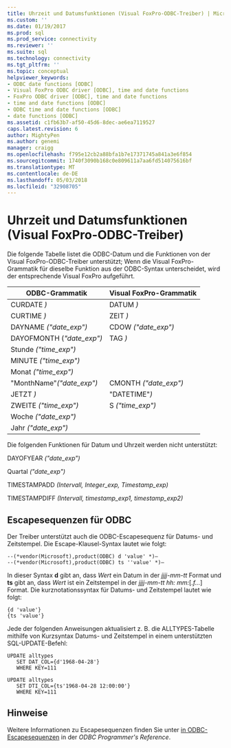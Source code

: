 ```yaml
---
title: Uhrzeit und Datumsfunktionen (Visual FoxPro-ODBC-Treiber) | Microsoft Docs
ms.custom: ''
ms.date: 01/19/2017
ms.prod: sql
ms.prod_service: connectivity
ms.reviewer: ''
ms.suite: sql
ms.technology: connectivity
ms.tgt_pltfrm: ''
ms.topic: conceptual
helpviewer_keywords:
- ODBC date functions [ODBC]
- Visual FoxPro ODBC driver [ODBC], time and date functions
- FoxPro ODBC driver [ODBC], time and date functions
- time and date functions [ODBC]
- ODBC time and date functions [ODBC]
- date functions [ODBC]
ms.assetid: c1fb63b7-af50-45d6-8dec-ae6ea7119527
caps.latest.revision: 6
author: MightyPen
ms.author: genemi
manager: craigg
ms.openlocfilehash: f795e12cb2a88bfa1b7e17371745a841a3e6f854
ms.sourcegitcommit: 1740f3090b168c0e809611a7aa6fd514075616bf
ms.translationtype: MT
ms.contentlocale: de-DE
ms.lasthandoff: 05/03/2018
ms.locfileid: "32908705"
---
```

# <a name="time-and-date-functions-visual-foxpro-odbc-driver"></a>Uhrzeit und Datumsfunktionen (Visual FoxPro-ODBC-Treiber)
Die folgende Tabelle listet die ODBC-Datum und die Funktionen von der Visual FoxPro-ODBC-Treiber unterstützt; Wenn die Visual FoxPro-Grammatik für dieselbe Funktion aus der ODBC-Syntax unterscheidet, wird der entsprechende Visual FoxPro aufgeführt.  
  
|ODBC-Grammatik|Visual FoxPro-Grammatik|  
|------------------|---------------------------|  
|CURDATE *)*|DATUM *)*|  
|CURTIME *)*|ZEIT *)*|  
|DAYNAME *("date_exp")*|CDOW *("date_exp")*|  
|DAYOFMONTH (*"date_exp")*|TAG *)*|  
|Stunde *("time_exp")*||  
|MINUTE *("time_exp")*||  
|Monat *("time_exp")*||  
|"MonthName"*("date_exp")*|CMONTH *("date_exp")*|  
|JETZT *)*|"DATETIME"*)*|  
|ZWEITE *("time_exp")*|S *("time_exp")*|  
|Woche *("date_exp")*||  
|Jahr *("date_exp")*||  
  
 Die folgenden Funktionen für Datum und Uhrzeit werden nicht unterstützt:  
  
 DAYOFYEAR *("date_exp")*  
  
 Quartal *("date_exp")*  
  
 TIMESTAMPADD *(Intervall, Integer_exp, Timestamp_exp)*  
  
 TIMESTAMPDIFF *(Intervall, timestamp_exp1, timestamp_exp2)*  
  
## <a name="odbc-escape-sequences"></a>Escapesequenzen für ODBC  
 Der Treiber unterstützt auch die ODBC-Escapesequenz für Datums- und Zeitstempel. Die Escape-Klausel-Syntax lautet wie folgt:  
  
```  
--(*vendor(Microsoft),product(ODBC) d 'value' *)—  
--(*vendor(Microsoft),product(ODBC) ts ''value' *)—  
```  
  
 In dieser Syntax **d** gibt an, dass *Wert* ein Datum in der *jjjj-mm-tt* Format und **ts** gibt an, dass *Wert*  ist ein Zeitstempel in der *jjjj-mm-tt hh: mm:*[.*f...*] Format. Die kurznotationssyntax für Datums- und Zeitstempel lautet wie folgt:  
  
```  
{d 'value'}  
{ts 'value'}  
```  
  
 Jede der folgenden Anweisungen aktualisiert z. B. die ALLTYPES-Tabelle mithilfe von Kurzsyntax Datums- und Zeitstempel in einem unterstützten SQL-UPDATE-Befehl:  
  
```  
UPDATE alltypes  
   SET DAT_COL={d'1968-04-28'}  
   WHERE KEY=111  
  
UPDATE alltypes  
   SET DTI_COL={ts'1968-04-28 12:00:00'}  
   WHERE KEY=111  
```  
  
## <a name="remarks"></a>Hinweise  
 Weitere Informationen zu Escapesequenzen finden Sie unter [in ODBC-Escapesequenzen](../../odbc/reference/develop-app/escape-sequences-in-odbc.md) in der *ODBC Programmer's Reference*.
